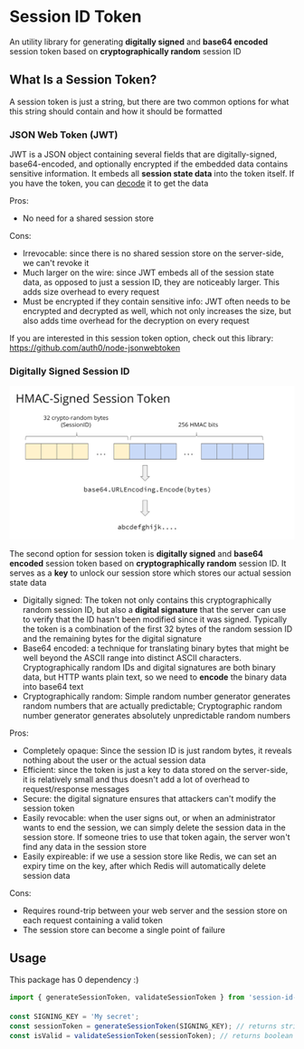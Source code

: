 # Session ID Token

An utility library for generating **digitally signed** and **base64 encoded** session token based on **cryptographically random** session ID

## What Is a Session Token?

A session token is just a string, but there are two common options for what this string should contain and how it should be formatted

### JSON Web Token (JWT)

JWT is a JSON object containing several fields that are digitally-signed, base64-encoded, and optionally encrypted if the embedded data contains sensitive information. It embeds all **session state data** into the token itself. If you have the token, you can [decode](https://jwt.io/) it to get the data

Pros:

- No need for a shared session store

Cons:

- Irrevocable: since there is no shared session store on the server-side, we can't revoke it
- Much larger on the wire: since JWT embeds all of the session state data, as opposed to just a session ID, they are noticeably larger. This adds size overhead to every request
- Must be encrypted if they contain sensitive info: JWT often needs to be encrypted and decrypted as well, which not only increases the size, but also adds time overhead for the decryption on every request

If you are interested in this session token option, check out this library: https://github.com/auth0/node-jsonwebtoken

### Digitally Signed Session ID

<img width="600px" src="./session-id-token.png">

The second option for session token is **digitally signed** and **base64 encoded** session token based on **cryptographically random** session ID. It serves as a **key** to unlock our session store which stores our actual session state data

- Digitally signed: The token not only contains this cryptographically random session ID, but also a **digital signature** that the server can use to verify that the ID hasn't been modified since it was signed. Typically the token is a combination of the first 32 bytes of the random session ID and the remaining bytes for the digital signature
- Base64 encoded: a technique for translating binary bytes that might be well beyond the ASCII range into distinct ASCII characters. Cryptographically random IDs and digital signatures are both binary data, but HTTP wants plain text, so we need to **encode** the binary data into base64 text
- Cryptographically random: Simple random number generator generates random numbers that are actually predictable; Cryptographic random number generator generates absolutely unpredictable random numbers

Pros:

- Completely opaque: Since the session ID is just random bytes, it reveals nothing about the user or the actual session data
- Efficient: since the token is just a key to data stored on the server-side, it is relatively small and thus doesn't add a lot of overhead to request/response messages
- Secure: the digital signature ensures that attackers can't modify the session token
- Easily revocable: when the user signs out, or when an administrator wants to end the session, we can simply delete the session data in the session store. If someone tries to use that token again, the server won't find any data in the session store
- Easily expireable: if we use a session store like Redis, we can set an expiry time on the key, after which Redis will automatically delete session data

Cons:

- Requires round-trip between your web server and the session store on each request containing a valid token
- The session store can become a single point of failure

## Usage

This package has 0 dependency :)

```js
import { generateSessionToken, validateSessionToken } from 'session-id-token';

const SIGNING_KEY = 'My secret';
const sessionToken = generateSessionToken(SIGNING_KEY); // returns string
const isValid = validateSessionToken(sessionToken); // returns boolean
```
